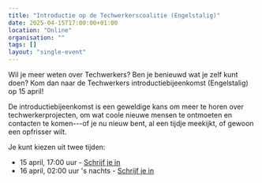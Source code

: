 ```yaml
---
title: "Introductie op de Techwerkerscoalitie (Engelstalig)"
date: 2025-04-15T17:00:00+01:00
location: "Online"
organisation: ""
tags: []
layout: "single-event"
---
```


Wil je meer weten over Techwerkers? Ben je benieuwd wat je zelf kunt doen? Kom dan naar de Techwerkers introductiebijeenkomst (Engelstalig) op 15 april!

De introductiebijeenkomst is een geweldige kans om meer te horen over techwerkerprojecten, om wat coole nieuwe mensen te ontmoeten en contacten te komen---of je nu nieuw bent, al een tijdje meekijkt, of gewoon een opfrisser wilt.

Je kunt kiezen uit twee tijden:

- 15 april, 17:00 uur - [Schrijf je in](https://us02web.zoom.us/meeting/register/GcPwRGWhQ26jR9Z9egAOrw#/registration)
- 16 april, 02:00 uur 's nachts - [Schrijf je in](https://us02web.zoom.us/meeting/register/cZm-CE6uSfWbV_NRw0KYCA#/registration)
